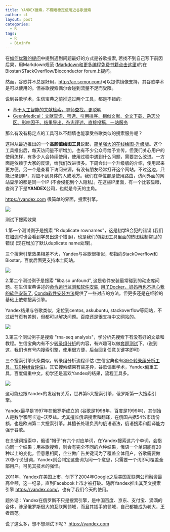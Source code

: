 ```yaml
---
title: YANDEX搜索，不翻墙稳定使用近谷歌搜索
author: ct
layout: post
categories:
  - R
tags:
  - R
  - Bioinfo
---
```


在[如何优雅的提问](http://mp.weixin.qq.com/s/xCif04bqZB14Z4OvesK0SQ)中提到遇到问题最好的方式是谷歌搜索, 若找不到自己写下前因后果，用Markdown规范 ([Markdown和更多编程免费书籍点击这里](http://mp.weixin.qq.com/s/VTVVfpNSGgOJLNxeIqmFiw))的在Biostar/STackOverflow/Bioconductor forum上提问。

然而，谷歌并不总是好用，<http://ac.scmor.com/>可以提供镜像支持，其谷歌学术是可以使用的。但谷歌搜索偶尔会碰到流量不足而受限。

说到谷歌学术，生信宝典之前推送过两个工具，都是不错的:

* [基于人工智能的文献检索，导师查找，更聪明](http://mp.weixin.qq.com/s/ikU0mVyX6BQNgljD1jCrRA)
* [GeenMedical：文献查询、筛选、引用排序、相似文献、全文下载、杂志分区、影响因子、结果导出、杂志评述、直接投稿，一站服务](http://mp.weixin.qq.com/s/hc8g64aHN7qv8YhVfrsuvQ)

那么有没有稳定点的工具可以不翻墙也能享受谷歌类似的搜索服务呢？

这得从最近推出的一个**高颜值绘图工具**说起，[简单强大的在线绘图-升级版](http://mp.weixin.qq.com/s/pTHHqxuf0y1MCCCBaZjt9A)。这个工具推出后，每天访问量不断增加，也有不少公众号给予宣传。但我们关心用户的使用怎样，有多少人会持续使用，使用过程中遇到什么问题，需要怎么改进。一方面是依赖于大家的反馈，给我们改进很多。下周会出一个升级版的介绍，使用起来更方便。另一个是查看下访问来源，有没有朋友经常打开这个网站。不过这边，只能记录到IP，对应不到具体的人或地方。我们在单位都是使用路由，访问外面的网站显示的都是同一个IP (不会侵犯到个人隐私)。在这些IP里面，有一个比较显眼，查询了下是**YANDEX**公司，也就是今天的主角。

<https://yandex.com> 很简单的界面，搜索引擎。

![](www.ehbio.com/ehbio_resource/yandex.png)

测试下搜索效果

1.第一个测试例子是搜索 "R duplicate rownames"，这是初学R会犯的错误 (我们在[培训](http://mp.weixin.qq.com/s/aRuaX-qXlHkF2vme9QqWag)时也会看到学员出这个错误)，也是我们的绘图工具里面的热图绘制常见的错误 (现在增加了默认duplicate name处理)。

三个搜索引擎效果相差不大，Yandex与谷歌很相似，都指向StackOverflow和Biostar。百度后面更支持本土网站。

![](www.ehbio.com/ehbio_resource/google_yandex_bad1.png)

2.第二个测试例子是搜索 "libz.so unfound", 这是软件安装最常碰到的动态库问题。在生信宝典讲述的[命令运行监测和软件安装](http://mp.weixin.qq.com/s?__biz=MzI5MTcwNjA4NQ==&amp;mid=2247483954&amp;idx=1&amp;sn=11247591a6ef98a4d25404278d577ed0&amp;chksm=ec0dc7b8db7a4eaeb7ae3fd2fa2fbfa7bfd13f5e90d7a42d405f6f8e8783761de048f7ccbc58#rd), [用了Docker，妈妈再也不担心我的软件安装了](http://mp.weixin.qq.com/s?__biz=MzI5MTcwNjA4NQ==&amp;mid=2247483840&amp;idx=1&amp;sn=f87f6dd703cd8c109f6dc5b8d12ffb7c&amp;chksm=ec0dc44adb7a4d5c9ff2422c730b1d7bb18dcb6947c0e7449f1678aee492c3193302174930b4#rd), [Conda软件安装方法](http://mp.weixin.qq.com/s/A4_j8ZbyprMr1TT_wgisQQ)提供了一些对应的方法。但更多还是在经验的基础上依赖搜索引擎。

Yandex结果与谷歌类似，定位到centos, askubuntu, stackoverflow等网站，不过细节页有差别，但都可以解决问题。百度还是很支持中文网站的。

![](www.ehbio.com/ehbio_resource/google_yandex_bad1_libz.png)

3.第三个测试例子是搜索 "rna-seq analysis"，学分析先搜索下有没有好的文章和教程。生信宝典内有不少[转录组分析](http://mp.weixin.qq.com/s/Kx0gaU2x4pWjBq2I2Ffe6Q)的内容，有兴趣可以做[套题测试](http://mp.weixin.qq.com/s/BmtIOcIzIutufFilbJIgEA)下。(说到这，我们也有号内搜索引擎，使用很方便，后台回复任意关键字即可)

三个搜索引擎头条类似，转录组分析流程评估 (生信宝典也有[39个转录组分析工具，120种组合评估](http://mp.weixin.qq.com/s?__biz=MzI5MTcwNjA4NQ==&mid=2247484106&idx=1&sn=687a0def51f6ea91a335754eb3dc9ca9&chksm=ec0dc740db7a4e564e5b1e93a36e5d9447581e262eec9c2983d1d4e76788d673c9c07dec8f8e#rd))。其它搜索结果有些差异，谷歌偏重学术，Yandex偏重工具，百度偏重中文。初学还是喜欢Yandex的结果，流程工具多。

![](www.ehbio.com/ehbio_resource/google_yandex_bad1_libz_RNAseq.png)

这可能也跟Yandex的发起有关系，世界第5大搜索引擎，俄罗斯第一大搜索引擎。

Yandex最早是1997年在俄罗斯成立的 (谷歌是1998年，百度是1999年)，其创始人是数学家阿卡迪~沃罗兹。尤其擅长俄语搜索和翻译，在俄国占据54%市场份额，也是欧洲第二大搜索引擎。其擅长处理负责的俄语语法，俄语搜索和翻译能力强于谷歌。

在关键词搜索中，俄语“帽子”有六个对应单词，在Yandex搜索这六个单词，会指向同一个结果；用谷歌搜索，则会有完全不同的六种结果，俄语一个单词能有20种以上的变化，但意思相同，企业做广告关键词为了覆盖全体用户，谷歌需要做20多个关键词，Yandex则会判定这些词为同一个意思，只需要一个词即可覆盖全部用户。可见其技术的强悍。

2011年，Yandex在美国上市，创下了2004年Google之后美国互联网公司融资最高金额，这一纪录，直到Facebook上市才被打破。随后Yandex推出其英文搜索引擎 <https://yandex.com/>，也有了我们今天的使用。

题外话：Yandex在俄罗斯不只是搜索引擎，是中国百度、京东、支付宝、滴滴的合体，涉足俄罗斯很大的互联网领域，而且其插手的领域，自己都能成为老大，王者风范。

说了这么多，想不想测试下呢？ <https://yandex.com>








































